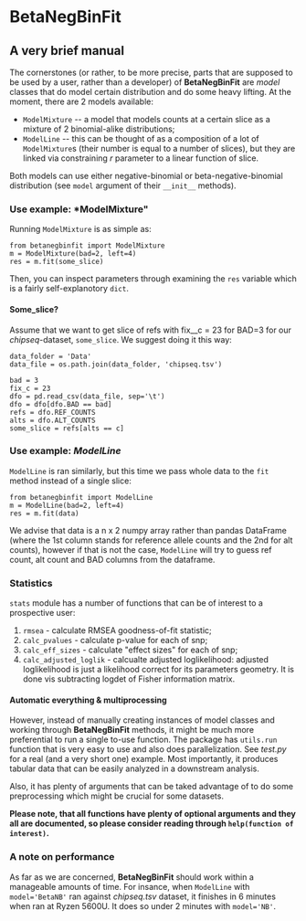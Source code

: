 # BetaNegBinFit
## A very brief manual
The cornerstones (or rather, to be more precise, parts that are supposed to be used by a user, rather than a developer) of **BetaNegBinFit** are *model* classes that do model certain distribution and do some heavy lifting. At the moment, there are 2 models available:
* `ModelMixture` -- a model that models counts at a certain slice as a mixture of 2 binomial-alike distributions;
* `ModelLine` -- this can be thought of as a composition of a lot of `ModelMixture`s (their number is equal to a number of slices), but they are linked via constraining *r* parameter to a linear function of slice.

Both models can use either negative-binomial or beta-negative-binomial distribution (see `model` argument of their `__init__` methods).
### Use example: *ModelMixture"

Running `ModelMixture` is as simple as:
```
from betanegbinfit import ModelMixture
m = ModelMixture(bad=2, left=4)
res = m.fit(some_slice)
```

Then, you can inspect parameters through examining the `res` variable which is a fairly self-explanotory `dict`.


#### Some_slice?
Assume that we want to get slice of refs with fix__c = 23 for BAD=3 for our *chipseq*-dataset, `some_slice`. We suggest doing it this way:

```
data_folder = 'Data'
data_file = os.path.join(data_folder, 'chipseq.tsv')

bad = 3
fix_c = 23
dfo = pd.read_csv(data_file, sep='\t')
dfo = dfo[dfo.BAD == bad]
refs = dfo.REF_COUNTS
alts = dfo.ALT_COUNTS
some_slice = refs[alts == c]
```

### Use example: *ModelLine*

`ModelLine` is ran similarly, but this time we pass whole data to the `fit` method instead of a single slice:
```
from betanegbinfit import ModelLine
m = ModelLine(bad=2, left=4)
res = m.fit(data)
```
We advise that data is a n x 2 numpy array rather than pandas DataFrame (where the 1st column stands for reference allele counts and the 2nd for alt counts), however if that is not the case, `ModelLine` will try to guess ref count, alt count and BAD columns from the dataframe.

### Statistics
`stats` module has a number of functions that can be of interest to a prospective user:
1. `rmsea` - calculate RMSEA goodness-of-fit statistic;
2. `calc_pvalues` - calculate p-value for each of snp;
3. `calc_eff_sizes` - calculate "effect sizes" for each of snp;
4. `calc_adjusted_loglik` - calcualte adjusted loglikelihood: adjusted loglikelihood is just a likelihood correct for its parameters geometry. It is done vis subtracting logdet of Fisher information matrix.

#### Automatic everything & multiprocessing

However, instead of manually creating instances of model classes and working through **BetaNegBinFit** methods, it might be much more preferential to run a single to-use function. The package has `utils.run` function that is very easy to use and also does parallelization. See *test.py* for a real (and a very short one) example. Most importantly, it produces tabular data that can be easily analyzed in a downstream analysis.

Also, it has plenty of arguments that can be taked advantage of to do some preprocessing which might be crucial for some datasets.


**Please note, that all functions have plenty of optional arguments and they all are documented, so please consider reading through `help(function of interest)`.**


### A note on performance
As far as we are concerned, **BetaNegBinFit** should work within a manageable amounts of time. For insance, when `ModelLine` with `model='BetaNB'` ran against *chipseq.tsv* dataset, it finishes in 6 minutes when ran at Ryzen 5600U. It does so under 2 minutes with `model='NB'`.
